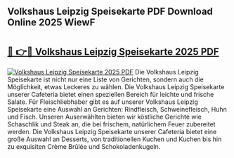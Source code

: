 ## Volkshaus Leipzig Speisekarte PDF Download Online 2025 WiewF

# <h2><a href="http://gccxnvj.nevu.top/?p=Volkshaus+Leipzig+Speisekarte">🔗 👉🔴 Volkshaus Leipzig Speisekarte 2025 PDF</a></h2>

[![Volkshaus Leipzig Speisekarte 2025 PDF](https://i.imgur.com/dBaPXMq.png)](http://gccxnvj.nevu.top/?p=Volkshaus+Leipzig+Speisekarte)
Die Volkshaus Leipzig Speisekarte ist nicht nur eine Liste von Gerichten, sondern auch die Möglichkeit, etwas Leckeres zu wählen. Die Volkshaus Leipzig Speisekarte unserer Cafeteria bietet einen speziellen Bereich für leichte und frische Salate. Für Fleischliebhaber gibt es auf unserer Volkshaus Leipzig Speisekarte eine Auswahl an Gerichten: Rindfleisch, Schweinefleisch, Huhn und Fisch. Unseren Auserwählten bieten wir köstliche Gerichte wie Schaschlik und Steak an, die bei frischem, natürlichem Feuer zubereitet werden. Die Volkshaus Leipzig Speisekarte unserer Cafeteria bietet eine große Auswahl an Desserts, von traditionellen Kuchen und Kuchen bis hin zu exquisiten Crème Brûlée und Schokoladenkugeln.
